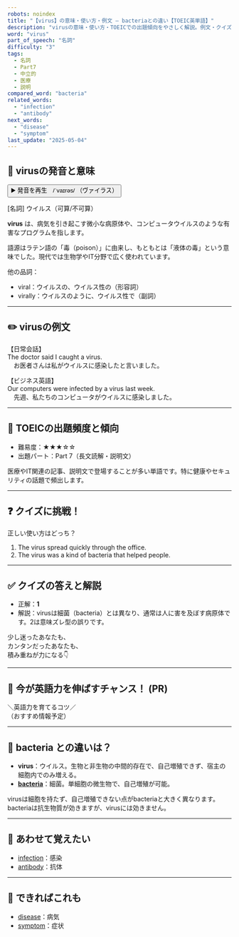 ```yaml
---
robots: noindex
title: "【virus】の意味・使い方・例文 ― bacteriaとの違い【TOEIC英単語】"
description: "virusの意味・使い方・TOEICでの出題傾向をやさしく解説。例文・クイズ付きでbacteriaとの違いもわかりやすく学べます。"
word: "virus"
part_of_speech: "名詞"
difficulty: "3"
tags:
  - 名詞
  - Part7
  - 中立的
  - 医療
  - 説明
compared_word: "bacteria"
related_words:
  - "infection"
  - "antibody"
next_words:
  - "disease"
  - "symptom"
last_update: "2025-05-04"
---
```


## 🔰 virusの発音と意味

<button class="play-audio" onclick="playTTS('virus')">
  <span class="play-audio-main">
    ▶️ 発音を再生　/ˈvaɪrəs/
  </span>
  <span class="play-audio-sub">
    （ヴァイラス）
  </span>
</button>

[名詞] ウイルス（可算/不可算）

**virus** は、病気を引き起こす微小な病原体や、コンピュータウイルスのような有害なプログラムを指します。

語源はラテン語の「毒（poison）」に由来し、もともとは「液体の毒」という意味でした。現代では生物学やIT分野で広く使われています。

他の品詞：  
- viral：ウイルスの、ウイルス性の（形容詞）
- virally：ウイルスのように、ウイルス性で（副詞）

---

## ✏️ virusの例文

【日常会話】  
The doctor said I caught a virus.  
　お医者さんは私がウイルスに感染したと言いました。

【ビジネス英語】  
Our computers were infected by a virus last week.  
　先週、私たちのコンピュータがウイルスに感染しました。

---

## 🎯 TOEICの出題頻度と傾向

- 難易度：★★★☆☆
- 出題パート：Part 7（長文読解・説明文）

医療やIT関連の記事、説明文で登場することが多い単語です。特に健康やセキュリティの話題で頻出します。

---

## ❓ クイズに挑戦！

正しい使い方はどっち？

1. The virus spread quickly through the office.  
2. The virus was a kind of bacteria that helped people.

---

## ✅ クイズの答えと解説

- 正解：**1**
- 解説：virusは細菌（bacteria）とは異なり、通常は人に害を及ぼす病原体です。2は意味ズレ型の誤りです。

少し迷ったあなたも、  
カンタンだったあなたも、  
積み重ねが力になる👇️

---

## 🚀 今が英語力を伸ばすチャンス！ (PR)

<div class="info-center">
＼英語力を育てるコツ／<br>  
（おすすめ情報予定）
</div>

---

## 🤔  bacteria との違いは？

- **virus**：ウイルス。生物と非生物の中間的存在で、自己増殖できず、宿主の細胞内でのみ増える。
- **[bacteria](/bacteria)**：細菌。単細胞の微生物で、自己増殖が可能。

virusは細胞を持たず、自己増殖できない点がbacteriaと大きく異なります。bacteriaは抗生物質が効きますが、virusには効きません。

---

## 🧩 あわせて覚えたい

- [infection](/infection)：感染
- [antibody](/antibody)：抗体

---

## 📖 できればこれも

- [disease](/disease)：病気
- [symptom](/symptom)：症状

<!-- cvid: aid47_bid04 -->
